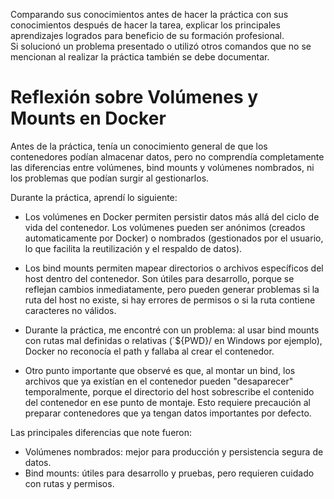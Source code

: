 Comparando sus conocimientos antes de hacer la práctica con sus conocimientos después de hacer la tarea, explicar los principales aprendizajes logrados para beneficio de su formación profesional.  
Si solucionó un problema presentado o utilizó otros comandos que no se mencionan al realizar la práctica también se debe documentar.

# Reflexión sobre Volúmenes y Mounts en Docker

Antes de la práctica, tenía un conocimiento general de que los contenedores podían almacenar datos, pero no comprendía completamente las diferencias entre volúmenes, bind mounts y volúmenes nombrados, ni los problemas que podían surgir al gestionarlos.

Durante la práctica, aprendí lo siguiente:

- Los volúmenes en Docker permiten persistir datos más allá del ciclo de vida del contenedor. Los volúmenes pueden ser anónimos (creados automaticamente por Docker) o nombrados (gestionados por el usuario, lo que facilita la reutilización y el respaldo de datos).

- Los bind mounts permiten mapear directorios o archivos específicos del host dentro del contenedor. Son útiles para desarrollo, porque se reflejan cambios inmediatamente, pero pueden generar problemas si la ruta del host no existe, si hay errores de permisos o si la ruta contiene caracteres no válidos.  

- Durante la práctica, me encontré con un problema: al usar bind mounts con rutas mal definidas o relativas (`${PWD}/ en Windows por ejemplo), Docker no reconocía el path y fallaba al crear el contenedor.

- Otro punto importante que observé es que, al montar un bind, los archivos que ya existían en el contenedor pueden "desaparecer" temporalmente, porque el directorio del host sobrescribe el contenido del contenedor en ese punto de montaje. Esto requiere precaución al preparar contenedores que ya tengan datos importantes por defecto.

Las principales diferencias que note fueron:
  - Volúmenes nombrados: mejor para producción y persistencia segura de datos.  
  - Bind mounts: útiles para desarrollo y pruebas, pero requieren cuidado con rutas y permisos.  
